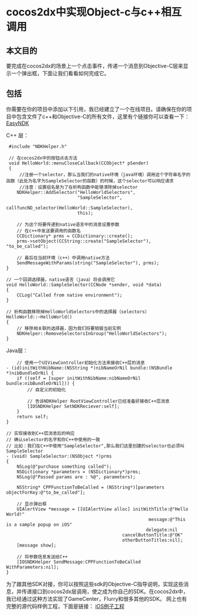 # cocos2dx中实现Object-c与c++相互调用

## 本文目的

要完成在cocos2dx的场景上一个点击事件，传递一个消息到Objective-C层来显示一个弹出框，下面让我们看看如何完成它。

## 包括

你需要在你的项目中添加以下引用，我已经建立了一个在线项目。请确保在你的项目中包含文件了c++和Objective-C的所有文件，这里有个链接你可以查看一下：[EasyNDK](https://github.com/aajiwani/EasyNDK-for-cocos2dx)

 C++ 层：
 
     #include "NDKHelper.h" 

     // 在cocos2dx中的按钮点击方法
     void HelloWorld::menuCloseCallback(CCObject* pSender)
     {
         //注册一个selector，那么当我们的native环境（java环境）调用这个字符串名字的函数（此处为名字为SampleSelector的函数）的时候，这个selector可以响应请求
         //注意：设置组名是为了在析构函数中能够清除掉selector
        NDKHelper::AddSelector("HelloWorldSelectors",
                               "SampleSelector",
                               callfuncND_selector(HelloWorld::SampleSelector),
                               this);

        // 为这个将要传递到native语言中的消息设置参数
        // 在c++中发送要调用的函数名
        CCDictionary* prms = CCDictionary::create();
        prms->setObject(CCString::create("SampleSelector"), "to_be_called");

        // 最后在当前环境（c++）中调用native方法
        SendMessageWithParams(string("SampleSelector"), prms);
    }

    // 一个回调选择器，native语言（java）将会调用它
    void HelloWorld::SampleSelector(CCNode *sender, void *data)
    {
        CCLog("Called from native environment");
    }

    // 析构函数移除掉HelloWorldSelectors中的选择器（selectors）
    HelloWorld::~HelloWorld()
    {
        // 移除相关联的选择器，因为我们将要销毁当前实例
        NDKHelper::RemoveSelectorsInGroup("HelloWorldSelectors");
    }


Java层：

        // 使用一个UIViewController初始化方法来接收C++层的消息
    - (id)initWithNibName:(NSString *)nibNameOrNil bundle:(NSBundle *)nibBundleOrNil {
        if ((self = [super initWithNibName:nibNameOrNil bundle:nibBundleOrNil])) {
            // 自定义的初始化

            // 告诉NDKHelper RootViewController已经准备好接收C++层消息
            [IOSNDKHelper SetNDKReciever:self];
        }
        return self;
    }

    // 实现接收到C++层消息后的响应
    // 确认selector的名字和你C++中使用的一致
    // 比如：我们在C++中使用"SampleSelector",那么我们这里创建的selector也必须叫SampleSelector
    - (void) SampleSelector:(NSObject *)prms
    {
        NSLog(@"purchase something called");
        NSDictionary *parameters = (NSDictionary*)prms;
        NSLog(@"Passed params are : %@", parameters);

        NSString* CPPFunctionToBeCalled = (NSString*)[parameters objectForKey:@"to_be_called"];

        // 显示弹出框
        UIAlertView *message = [[UIAlertView alloc] initWithTitle:@"Hello World!"
                                                          message:@"This is a sample popup on iOS"
                                                         delegate:nil
                                                cancelButtonTitle:@"OK"
                                                otherButtonTitles:nil];
        [message show];

        // 将参数信息发送给C++
        [IOSNDKHelper SendMessage:CPPFunctionToBeCalled WithParameters:nil];
    }

为了跟其他SDK对接，你可以按照这些sdk的Objective-C指导说明，实现这些消息，并传递接口到cocos2dx层调用，使之成为你自己的SDK。在cocos2dx中，我已经通过这种方法实现了GameCenter，Flurry和很多其他的SDK。
网上也有完整的源代码样例工程，下面是链接：
[iOS例子工程](https://github.com/aajiwani/EasyNDK-for-cocos2dx/tree/master/Sample%20iOS%20Project)